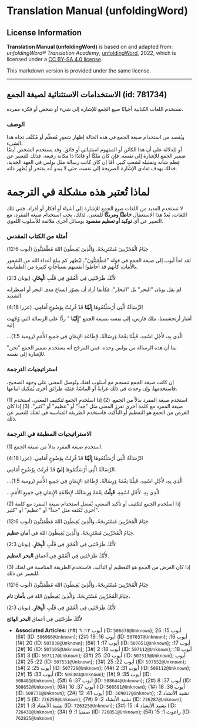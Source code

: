 # Translation Manual (unfoldingWord)

## License Information

**Translation Manual (unfoldingWord)** is based on and adapted from: _unfoldingWord® Translation Academy_, [unfoldingWord](https://unfoldingword.org/utw), 2022, which is licensed under a [CC BY-SA 4.0 license](https://creativecommons.org/licenses/by-sa/4.0/legalcode.en).

This markdown version is provided under the same license.



--------------------------------

## الاستخدامات الاستثنائية لصيغة الجمع (id: 781734)

تستخدم اللغات الكتابية أحيانًا صيغ الجمع للإشارة إلى شيء أو شخص أو فكرة مفردة.

### الوصف

ويُقصد من استخدام صيغة الجمع في هذه الحالة إظهار شعورٍ مُعظّم أو مُكثّف تجاه هذا الشيء،  
أو للدلالة على أن هذا الكائن أو المفهوم استثنائي أو فائق. وقد يستخدم الشخص أيضًا ضمير الجمع للإشارة إلى نفسه. فإن كان ملكًا أو قائدًا ذا مكانة رفيعة، فذلك للتعبير عن عِظم شأنه وتمثيله لشعبٍ كبير. أمّا إن كان كاتب رسالة مثل بولس في العهد الجديد، فذلك بهدف تفادي الإشارة الصريحة إلى نفسه، حتى لا يبدو أنه يفتخر أو يُظهر ذاته.

لماذا تُعتبر هذه مشكلة في الترجمة
=================================

لا تستخدم العديد من اللغات صيغ الجمع للإشارة إلى أشياء أو أفكار أو أفراد. ففي تلك اللغات، يُعدّ هذا الاستعمال **خاطئًا ومربكًا** للمعنى. لذلك، يجب استخدام صيغة المفرد، مع التعبير عن أي **توكيد أو تعظيم مقصود** بوسائل أخرى ملائمة للأسلوب اللغوي.

### أمثلة من الكتاب المقدس

خِيَامُ الْمُخَرِّبِينَ مُسْتَرِيحَةٌ، وَالَّذِينَ يُغِيظُونَ اللهَ مُطْمَئِنُّونَ (أيوب 12:6\)

لقد لجأ أيوب إلى صيغة الجمع في قوله "مُطْمَئِنُّونَ"، ليُظهر كم يبلغ أعداء الله من الشعور بالأمان، كأنهم قد أحاطوا أنفسهم بسياجاتٍ كثيرة من الطمأنينة.

لأَنَّكَ طَرَحْتَنِي فِي الْعُمْقِ فِي قَلْبِ **الْبِحَارِ**. (يونان 2:3\)

لم يقل يونان "البحر" بل "البحار"، فكأنما أراد أن يصوّر اتساع مدى البحر أو اضطرابه الشديد.

الرِّسَالَةُ الَّتِي أَرْسَلْتُمُوهَا **إِلَيْنَا** قَدْ قُرِئَتْ بِوُضُوحٍ أَمَامِي. (عزرا 4:18\)

أشار أرتحشستا، ملك فارس، إلى نفسه بصيغة الجمع "**إِلَيْنا** " ردًّا على الرسالة التي وُجّهت إليه.

...الَّذِي بِهِ، لأَجْلِ اسْمِهِ، قَبِلْنَا نِعْمَةً وَرِسَالَةً، لإِطَاعَةِ الإِيمَانِ فِي جَمِيعِ الأُمَمِ (رومية 1:5\)

بما أن هذه الرسالة من بولس وحده، فمن المرجّح أنه يستخدم ضمير الجمع "نحن" للإشارة إلى نفسه.

### استراتيجيات الترجمة

إن كانت صيغة الجمع تنسجم مع أسلوب لغتك وتُوصل المعنى على وجهه الصحيح، فاستخدمها. وإن وجدتَ في ذلك غرابةً أو التباسًا، فثمّة طرائق أخرى يُمكنك اتباعها.

(1\) استخدم صيغة المفرد بدلاً من الجمع. (2\) إذا استُخدم الجمع لتكثيف المعنى، استخدم صيغة المفرد مع كلمة أخرى تعزز المعنى مثل "جداً" أو "عظيم" أو "كثير". (3\) إذا كان الغرض من الجمع هو التعظيم أو التأكيد، فاستخدم الطريقة المناسبة في لغتك للتعبير عن ذلك.

### الاستراتيجيات المطبقة في الترجمة

(1\) استخدم صيغة المفرد بدلاً من صيغة الجمع.

الرِّسَالَةُ الَّتِي أَرْسَلْتُمُوهَا **إِلَيْنَا** قَدْ قُرِئَتْ بِوُضُوحٍ أَمَامِي. (عزرا 4:18\)

الرِّسَالَةُ الَّتِي أَرْسَلْتُمُوهَا **إليّ** قَدْ قُرِئَتْ بِوُضُوحٍ أَمَامِي. 

...الَّذِي بِهِ، لأَجْلِ اسْمِهِ، قَبِلْنَا نِعْمَةً وَرِسَالَةً، لإِطَاعَةِ الإِيمَانِ فِي جَمِيعِ الأُمَمِ (رومية 1:5\)

...الَّذِي بِهِ، لأَجْلِ اسْمِهِ، **قَبِلْتُ** نِعْمَةً وَرِسَالَةً، لإِطَاعَةِ الإِيمَانِ فِي جَمِيعِ الأُمَمِ.

(2\) إذا استُخدم الجمع لتكثيف أو تأكيد المعنى، يُفضل استخدام صيغة المفرد مع كلمة أخرى تُكثفه مثل "جداً" أو "عظيم" أو "كثير".

خِيَامُ الْمُخَرِّبِينَ مُسْتَرِيحَةٌ، وَالَّذِينَ يُغِيظُونَ اللهَ مُطْمَئِنُّونَ (أيوب 12:6\)

خِيَامُ الْمُخَرِّبِينَ مُسْتَرِيحَةٌ، وَالَّذِينَ يُغِيظُونَ اللهَ في **أمان عظيم**.

لأَنَّكَ طَرَحْتَنِي فِي الْعُمْقِ فِي قَلْبِ **الْبِحَارِ**. (يونان 2:3\)

لأَنَّكَ طَرَحْتَنِي فِي الْعُمْقِ فِي أعماق **البحر العظيم.**

(3\) إذا كان الغرض من الجمع هو التعظيم أو التأكيد، فاستخدم الطريقة المناسبة في لغتك للتعبير عن ذلك.

خِيَامُ الْمُخَرِّبِينَ مُسْتَرِيحَةٌ، وَالَّذِينَ يُغِيظُونَ اللهَ مُطْمَئِنُّونَ (أيوب 12:6\)

خِيَامُ الْمُخَرِّبِينَ مُسْتَرِيحَةٌ، وَالَّذِينَ يُغِيظُونَ اللهَ في **بأمان تام.**

لأَنَّكَ طَرَحْتَنِي فِي الْعُمْقِ فِي قَلْبِ **الْبِحَارِ**. (يونان 2:3\)

لأَنَّكَ طَرَحْتَنِي فِي أعماق **البحر الهائج**

* **Associated Articles:** أيوب ١٢: ٦ (#٢) (ID: `506678@Unknown`); أيوب 15: 26 (#6) (ID: `506966@Unknown`); أيوب 16: 19 (#2) (ID: `507037@Unknown`); أيوب 16: 20 (#1) (ID: `507038@Unknown`); أيوب 17: 1 (#6) (ID: `507051@Unknown`); أيوب 17: 16 (#2) (ID: `507105@Unknown`); أيوب 18: 2 (#3) (ID: `507112@Unknown`); أيوب 18: 3 (#5) (ID: `507117@Unknown`); أيوب 20: 25 (#3) (ID: `507319@Unknown`); أيوب 22: 25 (#2) (ID: `507551@Unknown`); أيوب 22: 25 (#3) (ID: `507552@Unknown`); أيوب 25: 2 (#5) (ID: `507726@Unknown`); أيوب 31: 2 (#4) (ID: `508112@Unknown`); أيوب 33: 15 (#2) (ID: `508303@Unknown`); أيوب 35: 9 (#1) (ID: `508481@Unknown`); أيوب 37: 6 (#5) (ID: `508644@Unknown`); أيوب 37: 8 (#2) (ID: `508652@Unknown`); أيوب 37: 16 (#6) (ID: `508681@Unknown`); أيوب 38: 18 (#1) (ID: `508771@Unknown`); أيوب 41: 12 (#2) (ID: `509017@Unknown`); نشيد الأنشاد 2: 5 (#2) (ID: `726259@Unknown`); نشيد الأنشاد 2: 9 (#7) (ID: `726287@Unknown`); نشيد الأنشاد 3: 1 (#2) (ID: `726325@Unknown`); نشيد الأنشاد 4: 15 (#3) (ID: `726431@Unknown`); صفنيا 1: 9 (#3) (ID: `726851@Unknown`); راعوث 1: 15 (#5) (ID: `762825@Unknown`)


